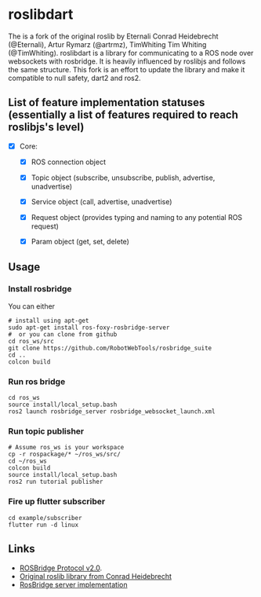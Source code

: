 # roslibdart

The is a fork of the original roslib by Eternali Conrad Heidebrecht (@Eternali), Artur Rymarz (@artrmz), TimWhiting Tim Whiting (@TimWhiting). roslibdart is a library for communicating to a ROS node over websockets with rosbridge. It is heavily influenced by roslibjs and follows the same structure. This fork is an effort to update the library and make it compatible to null safety, dart2 and ros2.

## List of feature implementation statuses (essentially a list of features required to reach roslibjs's level)
- [X] Core:
  - [x] ROS connection object
  - [x] Topic object (subscribe, unsubscribe, publish, advertise, unadvertise)
  - [x] Service object (call, advertise, unadvertise)
  - [x] Request object (provides typing and naming to any potential ROS request)
  - [x] Param object (get, set, delete)


## Usage
### Install rosbridge
You can either
```
# install using apt-get
sudo apt-get install ros-foxy-rosbridge-server
#  or you can clone from github
cd ros_ws/src
git clone https://github.com/RobotWebTools/rosbridge_suite
cd ..
colcon build
```
### Run ros bridge
```
cd ros_ws
source install/local_setup.bash
ros2 launch rosbridge_server rosbridge_websocket_launch.xml
```
### Run topic publisher
```
# Assume ros_ws is your workspace
cp -r rospackage/* ~/ros_ws/src/
cd ~/ros_ws
colcon build
source install/local_setup.bash
ros2 run tutorial publisher
```
### Fire up flutter subscriber
```
cd example/subscriber
flutter run -d linux
```


## Links
- [ROSBridge Protocol v2.0](https://github.com/biobotus/rosbridge_suite/blob/master/ROSBRIDGE_PROTOCOL.md).
- [Original roslib library from Conrad Heidebrecht](https://github.com/Eternali/roslib)
- [RosBridge server implementation](https://github.com/RobotWebTools/rosbridge_suite)